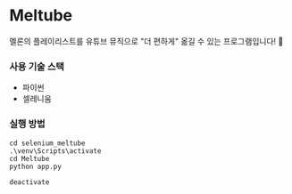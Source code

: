 # Meltube 
멜론의 플레이리스트를 유튜브 뮤직으로 "더 편하게" 옮길 수 있는 프로그램입니다! 🤩

### 사용 기술 스택
- 파이썬
- 셀레니움

### 실행 방법
~~~
cd selenium_meltube
.\venv\Scripts\activate
cd Meltube
python app.py

deactivate
~~~
